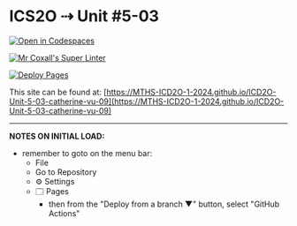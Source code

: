 # ICS2O ⇢ Unit #5-03

[![Open in Codespaces](https://classroom.github.com/assets/launch-codespace-2972f46106e565e64193e422d61a12cf1da4916b45550586e14ef0a7c637dd04.svg)](https://classroom.github.com/open-in-codespaces?assignment_repo_id=19311604)

[![Mr Coxall's Super Linter](https://github.com/MTHS-ICD2O-1-2024/ICD2O-Unit-5-03-catherine-vu-09/workflows/Mr%20Coxall's%20Super%20Linter/badge.svg)](https://github.com/MTHS-ICD2O-1-2024/ICD2O-Unit-5-03-catherine-vu-09/actions)

[![Deploy Pages](https://github.com/MTHS-ICD2O-1-2024/ICD2O-Unit-5-03-catherine-vu-09/workflows/Deploy%20Pages/badge.svg)](https://github.com/MTHS-ICD2O-1-2024/ICD2O-Unit-5-03-catherine-vu-09/actions)

This site can be found at: [https://MTHS-ICD2O-1-2024.github.io/ICD2O-Unit-5-03-catherine-vu-09](https://MTHS-ICD2O-1-2024.github.io/ICD2O-Unit-5-03-catherine-vu-09)

---

**NOTES ON INITIAL LOAD:**
- remember to goto on the menu bar:
  - File
  - Go to Repository
  - ⚙ Settings
  - 🗔 Pages
    - then from the "Deploy from a branch ▼" button, select "GitHub Actions"
